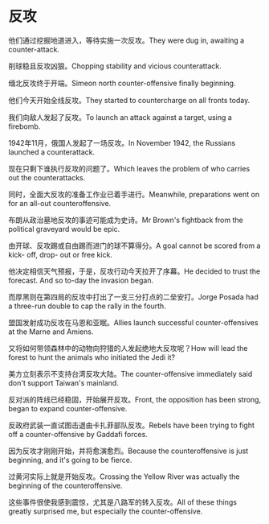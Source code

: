 # 反攻

<p><span class="chinese">他们通过挖掘地道进入，等待实施一次反攻。</span><span class="english">They were dug in, awaiting a counter-attack.</span></p>

<p><span class="chinese">削球稳且反攻凶狠。</span><span class="english">Chopping stability and vicious counterattack.</span></p>

<p><span class="chinese">缅北反攻终于开端。</span><span class="english">Simeon north counter-offensive finally beginning.</span></p>

<p><span class="chinese">他们今天开始全线反攻。</span><span class="english">They started to countercharge on all fronts today.</span></p>

<p><span class="chinese">我们向敌人发起了反攻。</span><span class="english">To launch an attack against a target, using a firebomb.</span></p>

<p><span class="chinese">1942年11月，俄国人发起了一场反攻。</span><span class="english">In November 1942, the Russians launched a counterattack.</span></p>

<p><span class="chinese">现在只剩下谁执行反攻的问题了。</span><span class="english">Which leaves the problem of who carries out the counterattacks.</span></p>

<p><span class="chinese">同时，全面大反攻的准备工作业已着手进行。</span><span class="english">Meanwhile, preparations went on for an all-out counteroffensive.</span></p>

<p><span class="chinese">布朗从政治墓地反攻的事迹可能成为史诗。</span><span class="english">Mr Brown's fightback from the political graveyard would be epic.</span></p>

<p><span class="chinese">由开球、反攻踢或自由踢而进门的球不算得分。</span><span class="english">A goal cannot be scored from a kick- off, drop- out or free kick.</span></p>

<p><span class="chinese">他决定相信天气预报，于是，反攻行动今天拉开了序幕。</span><span class="english">He decided to trust the forecast. And so to-day the invasion began.</span></p>

<p><span class="chinese">而厚黑则在第四局的反攻中打出了一支三分打点的二垒安打。</span><span class="english">Jorge Posada had a three-run double to cap the rally in the fourth.</span></p>

<p><span class="chinese">盟国发射成功反攻在马恩和亚眠。</span><span class="english">Allies launch successful counter-offensives at the Marne and Amiens.</span></p>

<p><span class="chinese">又将如何带领森林中的动物向狩猎的人发起绝地大反攻呢？</span><span class="english">How will lead the forest to hunt the animals who initiated the Jedi it?</span></p>

<p><span class="chinese">美方立刻表示不支持台湾反攻大陆。</span><span class="english">The counter-offensive immediately said don't support Taiwan's mainland.</span></p>

<p><span class="chinese">反对派的阵线已经稳固，开始展开反攻。</span><span class="english">Front, the opposition has been strong, began to expand counter-offensive.</span></p>

<p><span class="chinese">反政府武装一直试图击退由卡扎菲部队反攻。</span><span class="english">Rebels have been trying to fight off a counter-offensive by Gaddafi forces.</span></p>

<p><span class="chinese">因为反攻才刚刚开始，并将愈演愈烈。</span><span class="english">Because the counteroffensive is just beginning, and it's going to be fierce.</span></p>

<p><span class="chinese">过黄河实际上就是开始反攻。</span><span class="english">Crossing the Yellow River was actually the beginning of the counteroffensive.</span></p>

<p><span class="chinese">这些事件很使我感到震惊，尤其是八路军的转入反攻。</span><span class="english">All of these things greatly surprised me, but especially the counter-offensive.</span></p>

